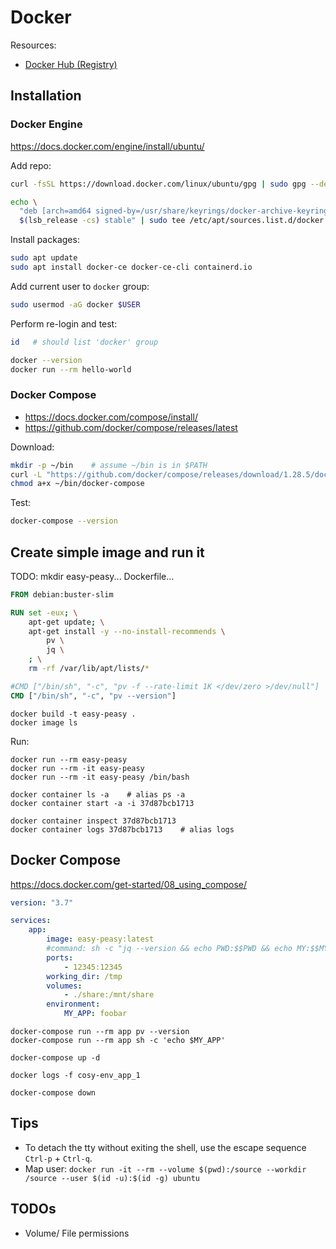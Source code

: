 # Docker

Resources:
  * [Docker Hub (Registry)](https://hub.docker.com/)

## Installation

### Docker Engine

https://docs.docker.com/engine/install/ubuntu/

Add repo:

```bash
curl -fsSL https://download.docker.com/linux/ubuntu/gpg | sudo gpg --dearmor -o /usr/share/keyrings/docker-archive-keyring.gpg

echo \
  "deb [arch=amd64 signed-by=/usr/share/keyrings/docker-archive-keyring.gpg] https://download.docker.com/linux/ubuntu \
  $(lsb_release -cs) stable" | sudo tee /etc/apt/sources.list.d/docker.list > /dev/null
```

Install packages:

```bash
sudo apt update
sudo apt install docker-ce docker-ce-cli containerd.io
```

Add current user to `docker` group:

```bash
sudo usermod -aG docker $USER
```

Perform re-login and test:

```bash
id   # should list 'docker' group

docker --version
docker run --rm hello-world
```


### Docker Compose

  * https://docs.docker.com/compose/install/
  * https://github.com/docker/compose/releases/latest

Download:

```bash
mkdir -p ~/bin    # assume ~/bin is in $PATH
curl -L "https://github.com/docker/compose/releases/download/1.28.5/docker-compose-$(uname -s)-$(uname -m)" -o ~/bin/docker-compose     # NOTE: adjust version!
chmod a+x ~/bin/docker-compose
```

Test:

```bash
docker-compose --version
```


## Create simple image and run it

TODO: mkdir easy-peasy... Dockerfile...

```dockerfile
FROM debian:buster-slim

RUN set -eux; \
	apt-get update; \
	apt-get install -y --no-install-recommends \
		pv \
		jq \
	; \
	rm -rf /var/lib/apt/lists/*

#CMD ["/bin/sh", "-c", "pv -f --rate-limit 1K </dev/zero >/dev/null"]
CMD ["/bin/sh", "-c", "pv --version"]
```


    docker build -t easy-peasy .
    docker image ls

Run:

    docker run --rm easy-peasy
    docker run --rm -it easy-peasy
    docker run --rm -it easy-peasy /bin/bash

    docker container ls -a    # alias ps -a
    docker container start -a -i 37d87bcb1713

    docker container inspect 37d87bcb1713
    docker container logs 37d87bcb1713    # alias logs


## Docker Compose

https://docs.docker.com/get-started/08_using_compose/

```yaml
version: "3.7"

services:
    app:
        image: easy-peasy:latest
        #command: sh -c "jq --version && echo PWD:$$PWD && echo MY:$$MY_APP"
        ports:
            - 12345:12345
        working_dir: /tmp
        volumes:
            - ./share:/mnt/share
        environment:
            MY_APP: foobar
```

    docker-compose run --rm app pv --version
    docker-compose run --rm app sh -c 'echo $MY_APP'

    docker-compose up -d

    docker logs -f cosy-env_app_1

    docker-compose down

## Tips

  * To detach the tty without exiting the shell, use the escape sequence `Ctrl-p` + `Ctrl-q`.
  * Map user: `docker run -it --rm --volume $(pwd):/source --workdir /source --user $(id -u):$(id -g) ubuntu`

## TODOs

  * Volume/ File permissions
